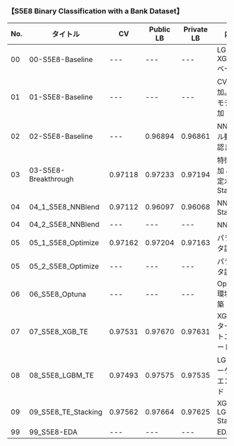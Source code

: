 ### 【S5E8 Binary Classification with a Bank Dataset】
|  No. | タイトル | CV | Public LB | Private LB | 内容 |
|---|---|---|---|---|---|
| 00 | 00-S5E8-Baseline | --- | --- | --- | LGBM, XGB, CBベース |
| 01 | 01-S5E8-Baseline | --- | --- | --- | CV追加。NNモデル追加 |
| 02 | 02-S5E8-Baseline | --- | 0.96894 | 0.96861 | NNモデル動作確認まで |
| 03 | 03-S5E8-Breakthrough | 0.97118 | 0.97233 | 0.97194 | 特徴量追加 & 決定木Stacking |
| 04 | 04_1_S5E8_NNBlend | 0.97112 | 0.96097 | 0.96068 | NN追加Stacking |
| 04 | 04_2_S5E8_NNBlend | --- | --- | --- | NN編集 |
| 05 | 05_1_S5E8_Optimize | 0.97162 | 0.97204 | 0.97163 | パラメータ調整 |
| 05 | 05_2_S5E8_Optimize | --- | --- | --- | パラメータ調整 |
| 06 | 06_S5E8_Optuna | --- | --- | --- | Optuna環境の構築 |
| 07 | 07_S5E8_XGB_TE | 0.97531 | 0.97670 | 0.97631 | XGBoostターゲットエンコード |
| 08 | 08_S5E8_LGBM_TE | 0.97493 | 0.97575 | 0.97535 | LGMBターゲットエンコード |
| 09 | 09_S5E8_TE_Stacking | 0.97562 | 0.97664 | 0.97625 | XGB + LGBM Stacking |
| 99 | 99_S5E8-EDA | --- |--- | --- | EDA |
